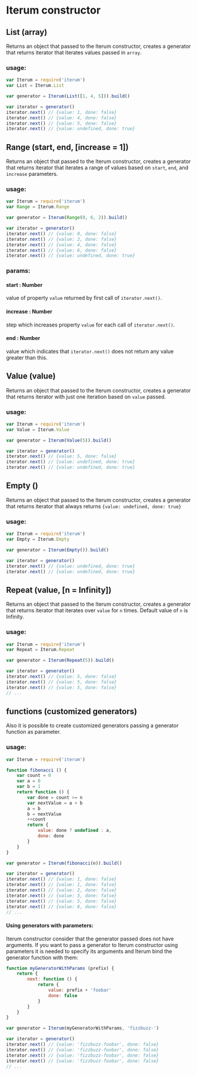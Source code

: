 # Iterum constructor

## List (array)
Returns an object that passed to the Iterum constructor, creates a generator that returns iterator that iterates values passed in `array`.

### usage:
``` javascript
var Iterum = require('iterum')
var List = Iterum.List

var generator = Iterum(List([1, 4, 5])).build()

var iterator = generator()
iterator.next() // {value: 1, done: false}
iterator.next() // {value: 4, done: false}
iterator.next() // {value: 5, done: false}
iterator.next() // {value: undefined, done: true}
```

## Range (start, end, [increase = 1])

Returns an object that passed to the Iterum constructor, creates a generator that returns iterator that iterates a range of values based on `start`, `end`, and `increase` parameters.

### usage:

``` javascript
var Iterum = require('iterum')
var Range = Iterum.Range

var generator = Iterum(Range(0, 6, 2)).build()

var iterator = generator()
iterator.next() // {value: 0, done: false}
iterator.next() // {value: 2, done: false}
iterator.next() // {value: 4, done: false}
iterator.next() // {value: 6, done: false}
iterator.next() // {value: undefined, done: true}
```

### params:
#### start : Number
value of property `value` returned by first call of `iterator.next()`.
#### increase : Number
step which increases property `value` for each call of `iterator.next()`.
#### end : Number
value which indicates that `iterator.next()` does not return any value greater than this.


## Value (value)

Returns an object that passed to the Iterum constructor, creates a generator that returns iterator with just one iteration based on `value` passed.

### usage:
``` javascript
var Iterum = require('iterum')
var Value = Iterum.Value

var generator = Iterum(Value(5)).build()

var iterator = generator()
iterator.next() // {value: 5, done: false}
iterator.next() // {value: undefined, done: true}
iterator.next() // {value: undefined, done: true}
```


## Empty ()

Returns an object that passed to the Iterum constructor, creates a generator that returns iterator that always returns `{value: undefined, done: true}`

### usage:
``` javascript
var Iterum = require('iterum')
var Empty = Iterum.Empty

var generator = Iterum(Empty()).build()

var iterator = generator()
iterator.next() // {value: undefined, done: true}
iterator.next() // {value: undefined, done: true}
```

## Repeat (value, [n = Infinity])

Returns an object that passed to the Iterum constructor, creates a generator that returns iterator that iterates over `value` for `n` times. Default value of `n` is Infinity.

### usage:
``` javascript
var Iterum = require('iterum')
var Repeat = Iterum.Repeat

var generator = Iterum(Repeat(5)).build()

var iterator = generator()
iterator.next() // {value: 5, done: false}
iterator.next() // {value: 5, done: false}
iterator.next() // {value: 5, done: false}
// ...
```

## functions (customized generators)

Also it is possible to create customized generators passing a generator function as parameter.

### usage:

``` javascript
var Iterum = require('iterum')

function fibonacci () {
    var count = 0
    var a = 0
    var b = 1
    return function () {
        var done = count >= n
        var nextValue = a + b
        a = b
        b = nextValue
        ++count
        return {
            value: done ? undefined : a,
            done: done
        }
    }
}

var generator = Iterum(fibonacci(n)).build()

var iterator = generator()
iterator.next() // {value: 1, done: false}
iterator.next() // {value: 1, done: false}
iterator.next() // {value: 2, done: false}
iterator.next() // {value: 3, done: false}
iterator.next() // {value: 5, done: false}
iterator.next() // {value: 8, done: false}
// ...
```

#### Using generators with parameters:

Iterum constructor consider that the generator passed does not have arguments. If you want to pass a generator to Iterum constructor using parameters it is needed to specify its arguments and Iterum bind the generator function with them:

``` javascript
function myGeneratorWithParams (prefix) {
    return {
        next: function () {
            return {
                value: prefix + 'foobar'
                done: false
            }
        }
    }
}

var generator = Iterum(myGeneratorWithParams, 'fizzbuzz-')

var iterator = generator()
iterator.next() // {value: 'fizzbuzz-foobar', done: false}
iterator.next() // {value: 'fizzbuzz-foobar', done: false}
iterator.next() // {value: 'fizzbuzz-foobar', done: false}
iterator.next() // {value: 'fizzbuzz-foobar', done: false}
// ...
```